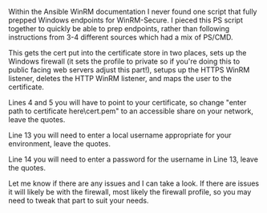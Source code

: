 Within the Ansible WinRM documentation I never found one script that fully prepped Windows endpoints for WinRM-Secure. I pieced this PS script together to quickly be able to prep endpoints, rather than following instructions from 3-4 different sources which had a mix of PS/CMD.

This gets the cert put into the certificate store in two places, sets up the Windows firewall (it sets the profile to private so if you're doing this to public facing web servers adjust this part!), setups up the HTTPS WinRM listener, deletes the HTTP WinRM listener, and maps the user to the certificate.

Lines 4 and 5 you will have to point to your certificate, so change "enter path to certificate here\cert.pem" to an accessible share on your network, leave the quotes.

Line 13 you will need to enter a local username appropriate for your environment, leave the quotes.

Line 14 you will need to enter a password for the username in Line 13, leave the quotes.

Let me know if there are any issues and I can take a look. If there are issues it will likely be with the firewall, most likely the firewall profile, so you may need to tweak that part to suit your needs.
